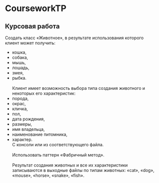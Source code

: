 # CourseworkTP
## Курсовая работа<br/>

Создать класс «Животное», в результате использования которого клиент может получить:
- кошка, 
- собака, 
- мышь, 
- лошадь, 
- змея, 
- рыбка.<br/><br/>
Клиент имеет возможность выбора типа создания животного и некоторых его характеристик:
- порода, 
- окрас, 
- кличка, 
- пол,
- дата рождения,
- размеры,
- имя владельца,
- наименование питомника,
- характер.<br/>
С консоли или из соответствующего файла.<br/><br/>
Использовать паттерн «Фабричный метод».<br/> <br/>
Результат создания животных и все их характеристики записываются в выходные файлы по типам животных: «cat», «dog», «mouse», «horse», «snake», «fish».
